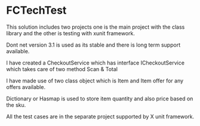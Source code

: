 # FCTechTest

This solution includes two projects one is the main project with the class library and the other is testing with xunit framework. 

Dont net version 3.1 is used as its stable and there is long term support available. 

I have created a CheckoutService which has interface ICheckoutService which takes care of two method Scan & Total

I have made use of two class object which is Item and Item offer for any offers available. 

Dictionary or Hasmap is used to store item quantity and also price based on the sku.

All the test cases are in the separate project supported by X unit framework. 


